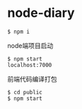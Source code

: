 # node-diary

```
$ npm i
```

node端项目启动
```
$ npm start
localhost:7000
```

前端代码编译打包
```
$ cd public
$ npm start
```